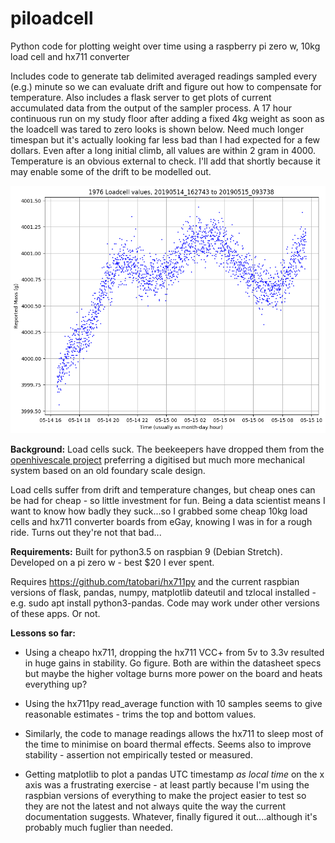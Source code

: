 # piloadcell
Python code for plotting weight over time using a raspberry pi zero w, 10kg load cell and hx711 converter

Includes code to generate tab delimited averaged readings sampled every (e.g.) minute so we can evaluate drift and figure out
how to compensate for temperature. Also includes a flask server to get plots of current accumulated data from the output
of the sampler process. A 17 hour continuous run on my study floor after adding a fixed 4kg weight as soon as the loadcell
was tared to zero looks is shown below. Need much longer timespan but it's actually looking far less bad than I had expected
for a few dollars. Even after a long initial climb, all values are within 2 gram in 4000. Temperature is an obvious
external to check. I'll add that shortly because it may enable some of the drift to be modelled out. 

![Example plot](loadcell_first17hours_4kg.png)



**Background:**
Load cells suck. The beekeepers have dropped them from the [openhivescale project](https://github.com/openhivescale/mechanic) preferring a 
digitised but much more mechanical system based on an old foundary scale design.

Load cells suffer from drift and temperature changes, but cheap ones can be had for cheap - so little investment for fun.
Being a data scientist means I want to know how badly they suck...so I grabbed some cheap 10kg load cells and hx711 converter boards from eGay,
knowing I was in for a rough ride. Turns out they're not that bad...

**Requirements:**
Built for python3.5 on raspbian 9 (Debian Stretch). Developed on a pi zero w - best $20 I ever spent.

Requires https://github.com/tatobari/hx711py and the current raspbian versions of flask, pandas, numpy, matplotlib
dateutil and tzlocal installed - e.g. sudo apt install python3-pandas. Code may work under other versions of these
apps. Or not.

**Lessons so far:**

* Using a cheapo hx711, dropping the hx711 VCC+ from 5v to 3.3v resulted in huge gains in stability. Go figure. Both are within
the datasheet specs but maybe the higher voltage burns more power on the board and heats everything up?

* Using the hx711py read_average function with 10 samples seems to give reasonable estimates - trims the top and bottom values.

* Similarly, the code to manage readings allows the hx711 to sleep most of the time to minimise on board thermal effects. Seems also to
improve stability - assertion not empirically tested or measured.

* Getting matplotlib to plot a pandas UTC timestamp *as local time* on the x axis was a frustrating exercise - at least partly because
I'm using the raspbian versions of everything to make the project easier to test so they are not the latest and not always quite the
way the current documentation suggests. Whatever, finally figured it out....although it's probably much fuglier than needed.
